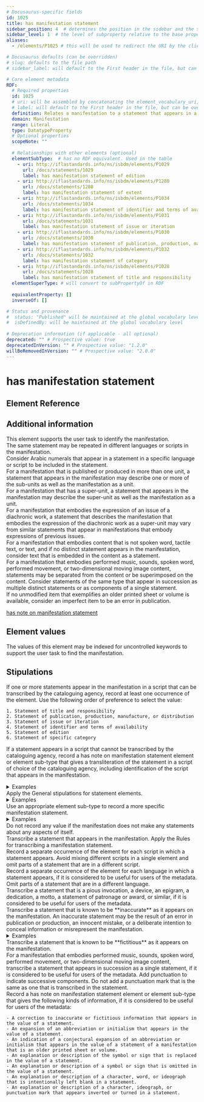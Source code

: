 ```yaml
---
# Docusaurus-specific fields
id: 1025
title: has manifestation statement
sidebar_position: 4  # determines the position in the sidebar and the section TOC
sidebar_level: 1  # the level of subproperty relative to the base property. Used in building the section TOC
aliases:
  - /elements/P1025 # this will be used to redirect the URI by the client side redirect

# Docusaurus defaults (can be overridden)
# slug: defaults to the file path
# sidebar_label: will default to the First header in the file, but can be overridden here

# Core element metadata
RDF:
  # Required properties
  id: 1025
  # uri: will be assembled by concatenating the element_vocabulary_uri, 'P' for properties, 'C' for classes, and the id
  # label: will default to the First header in the file, but can be overridden here
  definition: Relates a manifestation to a statement that appears in a manifestation to represent aspects of itself.
  domain: Manifestation
  range: Literal
  type: DatatypeProperty
  # Optional properties
  scopeNote: ""
  
  # Relationships with other elements (optional)
  elementSubType:  # has no RDF equivalent. Used in the table
    - uri: http://iflastandards.info/ns/isbdm/elements/P1029
      url: /docs/statements/1029
      label: has manifestation statement of edition
    - uri: http://iflastandards.info/ns/isbdm/elements/P1280
      url: /docs/statements/1280
      label: has manifestation statement of extent
    - uri: http://iflastandards.info/ns/isbdm/elements/P1034
      url: /docs/statements/1034
      label: has manifestation statement of identifier and terms of availability
    - uri: http://iflastandards.info/ns/isbdm/elements/P1031
      url: /docs/statements/1031
      label: has manifestation statement of issue or iteration
    - uri: http://iflastandards.info/ns/isbdm/elements/P1030
      url: /docs/statements/1030
      label: has manifestation statement of publication, production, manufacture, or distribution
    - uri: http://iflastandards.info/ns/isbdm/elements/P1032
      url: /docs/statements/1032
      label: has manifestation statement of category
    - uri: http://iflastandards.info/ns/isbdm/elements/P1028
      url: /docs/statements/1028
      label: has manifestation statement of title and responsibility
  elementSuperType: # will convert to subPropertyOf in RDF
  
  equivalentProperty: []
  inverseOf: []

# Status and provenance
#  status: "Published" will be maintained at the global vocabulary level
#  isDefinedBy: will be maintained at the global vocabulary level
  
# Deprecation information (if applicable - all optional)
deprecated: "" # Prospective value: true
deprecatedInVersion: "" # Prospective value: "1.2.0"
willBeRemovedInVersion: "" # Prospective value: "2.0.0"
---
```


# has manifestation statement

## Element Reference
<ElementReference frontMatter={frontMatter} />

## Additional information

<div className="guid">This element supports the user task to identify the manifestation.</div>

<div className="guid">The same statement may be repeated in different languages or scripts in the manifestation.</div>

<div className="guid">Consider Arabic numerals that appear in a statement in a specific language or script to be included in the statement.</div>

<div className="guid">For a manifestation that is published or produced in more than one unit, a statement that appears in the manifestation may describe one or more of the sub-units as well as the manifestation as a unit.</div>

<div className="guid">For a manifestation that has a super-unit, a statement that appears in the manifestation may describe the super-unit as well as the manifestation as a unit.</div>

<div className="guid">For a manifestation that embodies the expression of an issue of a diachronic work, a statement that describes the manifestation that embodies the expression of the diachronic work as a super-unit may vary from similar statements that appear in manifestations that embody expressions of previous issues.</div>

<div className="guid">For a manifestation that embodies content that is not spoken word, tactile text, or text, and if no distinct statement appears in the manifestation, consider text that is embedded in the content as a statement.</div>

<div className="guid">For a manifestation that embodies performed music, sounds, spoken word, performed movement, or two-dimensional moving image content, statements may be separated from the content or be superimposed on the content. Consider statements of the same type that appear in succession as multiple distinct statements or as components of a single statement.</div>

<div className="guid">If no unmodified item that exemplifies an older printed sheet or volume is available, consider an imperfect item to be an error in publication.</div>

<SeeAlso>[has note on manifestation statement](/docs/notes/1200)</SeeAlso>

## Element values

<div className="guid">The values of this element may be indexed for uncontrolled keywords to support the user task to find the manifestation.</div>

## Stipulations

<div className="stip">
  <Mandatory />
  
  If one or more statements appear in the manifestation in a script that can be transcribed by the cataloguing agency, record at least one occurrence of the element. Use the following order of preference to select the value:
  
    1. Statement of title and responsibility
    2. Statement of publication, production, manufacture, or distribution
    3. Statement of issue or iteration
    4. Statement of identifier and terms of availability
    5. Statement of edition
    6. Statement of specific category
  
  If a statement appears in a script that cannot be transcribed by the cataloguing agency, record a <InLink href="/docs/notes/1200">has note on manifestation statement</InLink> element or element sub-type that gives a transliteration of the statement in a script of choice of the cataloguing agency, including identification of the script that appears in the manifestation.
  
  <details>
    <summary>Examples</summary>
    
      | Property | Value |
      |:---------|:------|
      | has note on manifestation statement of title and responsibility | "Transliteracija s kurzivne glagoljice na prednjem omotu: Mrtvi pisani unutra, Žman." |
      
      *[Full example: <InLink href="/docs/fullex/fx037">Mrtvi pisani unutra, Žman (1607-1612; Radinić, Pavao, 1549-1611; svezak)</InLink>. The value includes a transliteration from a script that cannot be transcribed by the cataloguing agency.]*
      
  </details>
</div>

<div className="stip">
  Apply the <InLink href="/docs/statements/general">General stipulations for statement elements</InLink>.
  
  <details>
    <summary>Examples</summary>
    
      | Property | Value |
      |:---------|:------|
      | has manifestation statement | "This catalogue is published in conjunction with the exhibition Matisse – Bonnard. “Long Live Painting!”, Städel Museum, Frankfurt am Main, 13 September 2017 – 14 January 2018" |
      
      *[Full example: <InLink href="/docs/fullex/fx065">Matisse Bonnard (2017; Städel Museum; volume)</InLink>.]*
      <hr />
      
      | Property | Value |
      |:---------|:------|
      | has manifestation statement | "Pete Townshend, Who I am" |
      
      *[The value is a statement of title and responsibility.]*
      | Property | Value |
      |:---------|:------|
      | has manifestation statement | "First published by HarperCollinsPublishers 2012" |
      
      *[The value is a statement of publication, production, manufacture, or distribution.]*
      | Property | Value |
      |:---------|:------|
      | has manifestation statement | "HarperCollinsPublishers … London" |
      
      *[The value is a statement of publication, production, manufacture, or distribution.]*
      | Property | Value |
      |:---------|:------|
      | has manifestation statement | "HP ISBN 978-0-00-746603-0, TPB ISBN 978-0-00-746604-7, EB ISBN 978-0-00-746687-0" |
      
      *[The value is a statement of identifier and terms of availability.]*
      *[Full example: <InLink href="/docs/fullex/fx041">Who I am (2012; HarperCollinsPublishers; volume; case binding)</InLink>.]*
      <hr />
      
      | Property | Value |
      |:---------|:------|
      | has manifestation statement | "80-рiччю Нацiональноï академiï наук Украïни та Нацiональноï бiблiотеки Украïнi iменi В.I. Веренадського присвячуэться" |
      
      *[Full example: <InLink href="/docs/fullex/fx076">Видатнi вченi Нацiональноï академiï наук Украïнi (1998; Нацiональна бiблiотека Украïнi iменi В.I. Веренадського; том)</InLink>.]*
      
  </details>
</div>

<div className="stip">
  Use an appropriate element sub-type to record a more specific manifestation statement.
  
  <details>
    <summary>Examples</summary>
    
      | Property | Value |
      |:---------|:------|
      | has manifestation statement of title and responsibility | "Editor, Ying Ding, Paul Groth, Founding Editor Emeritus, James Hendler" |
      
      *[Full example: <InLink href="/docs/fullex/fx069">Synthesis lectures on data, semantics, and knowledge (2021-; Morgan & Claypool Publishers; volume)</InLink>. The value is a statement of responsibility.]*
      <hr />
      
      | Property | Value |
      |:---------|:------|
      | has manifestation statement of publication, production, manufacture, or distribution | "First published in Great Britain … 2023" |
      
      *[Full example: <InLink href="/docs/fullex/fx051">In a flight of starlings (2023; Allen Lane; volume)</InLink>. The value is a statement of publication.]*
      <hr />
      
      | Property | Value |
      |:---------|:------|
      | has manifestation statement of issue or iteration | "Uniwersytet im. Adama Mickiewicza w Poznaniu, Seria Historia Sztuki, NR 27" |
      
      *[Full example: <InLink href="/docs/fullex/fx035">Pałac papieski na Watykanie od końca V do początku XVI wieku (1999; Wydawnictwo Naukowe Uniwersytetu im. Adama Mickiewicza; wolumin)</InLink>. The value is a statement of issue of a diachronic work.]*
      <hr />
      
      | Property | Value |
      |:---------|:------|
      | has manifestation statement of identifier and terms of availability | "ISBN 0 416 59680 0" |
      
      *[Full example: <InLink href="/docs/fullex/fx021">House at Pooh Corner (1986; Methuen Children’s Books; volume)</InLink>. The value is a statement of identifier.]*
      
  </details>
</div>

<div className="stip">
  Do not record any value if the manifestation does not make any statements about any aspects of itself.
</div>

<div className="stip">
  Transcribe a statement that appears in the manifestation. Apply the <InLink href="/docs/statements/transcription">Rules for transcribing a manifestation statement</InLink>.
</div>

<div className="stip">
  Record a separate occurrence of the element for each script in which a statement appears. Avoid mixing different scripts in a single element and omit parts of a statement that are in a different script.
</div>

<div className="stip">
  Record a separate occurrence of the element for each language in which a statement appears, if it is considered to be useful for users of the metadata. Omit parts of a statement that are in a different language.
</div>

<div className="stip">
  Transcribe a statement that is a pious invocation, a device, an epigram, a dedication, a motto, a statement of patronage or award, or similar, if it is considered to be useful for users of the metadata.
</div>

<div className="stip">
  Transcribe a statement that is known to be **inaccurate** as it appears on the manifestation. An inaccurate statement may be the result of an error in publication or production, an innocent mistake, or a deliberate intention to conceal information or misrepresent the manifestation.
  
  <details>
    <summary>Examples</summary>
    
      | Property | Value |
      |:---------|:------|
      | has manifestation statement | "Looser takes all" |
      
      *[Misprint of "Loser takes all".]*
      <hr />
      
  </details>
</div>

<div className="stip">
  Transcribe a statement that is known to be **fictitious** as it appears on the manifestation.
</div>

<div className="stip">
  For a manifestation that embodies performed music, sounds, spoken word, performed movement, or two-dimensional moving image content, transcribe a statement that appears in succession as a single statement, if it is considered to be useful for users of the metadata. Add punctuation to indicate successive components. Do not add a punctuation mark that is the same as one that is transcribed in the statement.
</div>

<div className="stip">
  Record a <InLink href="/docs/notes/1200">has note on manifestation statement</InLink> element or element sub-type that gives the following kinds of information, if it is considered to be useful for users of the metadata:
  
    - A correction to inaccurate or fictitious information that appears in the value of a statement.
    - An expansion of an abbreviation or initialism that appears in the value of a statement.
    - An indication of a conjectural expansion of an abbreviation or initialism that appears in the value of a statement of a manifestation that is an older printed sheet or volume.
    - An explanation or description of the symbol or sign that is replaced in the value of a statement.
    - An explanation or description of a symbol or sign that is omitted in the value of a statement.
    - An explanation or description of a character, word, or ideograph that is intentionally left blank in a statement.
    - An explanation or description of a character, ideograph, or punctuation mark that appears inverted or turned in a statement.
</div>

